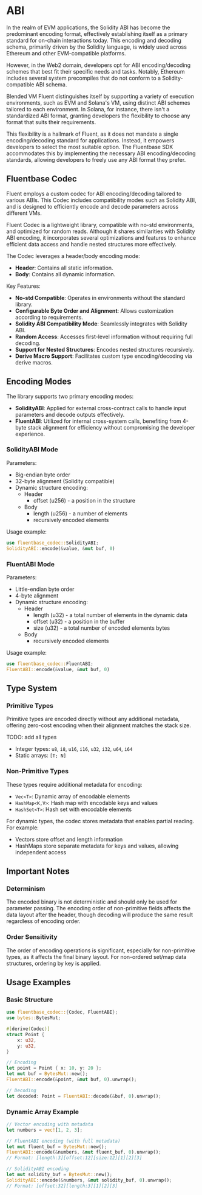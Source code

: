 # ABI

In the realm of EVM applications,
the Solidity ABI has become the predominant encoding format,
effectively establishing itself as a primary standard for on-chain interactions today.
This encoding and decoding schema,
primarily driven by the Solidity language, is widely used across Ethereum and other EVM-compatible platforms.

However, in the Web2 domain,
developers opt for ABI encoding/decoding schemes that best fit their specific needs and tasks.
Notably, Ethereum includes several system precompiles that do not conform to a Solidity-compatible ABI schema.

Blended VM Fluent distinguishes itself by supporting a variety of execution environments, such as EVM and Solana's VM,
using distinct ABI schemes tailored to each environment.
In Solana, for instance, there isn't a standardized ABI format,
granting developers the flexibility to choose any format that suits their requirements.

This flexibility is a hallmark of Fluent, as it does not mandate a single encoding/decoding standard for applications.
Instead, it empowers developers to select the most suitable option.
The Fluentbase SDK accommodates this by implementing the necessary ABI encoding/decoding standards,
allowing developers to freely use any ABI format they prefer.

## Fluentbase Codec

Fluent employs a custom codec for ABI encoding/decoding tailored to various ABIs.
This Codec includes compatibility modes such as Solidity ABI,
and is designed to efficiently encode and decode parameters across different VMs.

Fluent Codec is a lightweight library, compatible with no-std environments, and optimized for random reads.
Although it shares similarities with Solidity ABI encoding,
it incorporates several optimizations and features
to enhance efficient data access and handle nested structures more effectively.

The Codec leverages a header/body encoding mode:
- **Header**: Contains all static information.
- **Body**: Contains all dynamic information.

Key Features:
- **No-std Compatible**: Operates in environments without the standard library.
- **Configurable Byte Order and Alignment**: Allows customization according to requirements.
- **Solidity ABI Compatibility Mode**: Seamlessly integrates with Solidity ABI.
- **Random Access**: Accesses first-level information without requiring full decoding.
- **Support for Nested Structures**: Encodes nested structures recursively.
- **Derive Macro Support**: Facilitates custom type encoding/decoding via derive macros.

## Encoding Modes

The library supports two primary encoding modes:
- **SolidityABI**: Applied for external cross-contract calls to handle input parameters and decode outputs effectively.
- **FluentABI**: Utilized for internal cross-system calls, benefiting from 4-byte stack alignment for efficiency without compromising the developer experience.

### SolidityABI Mode

Parameters:
- Big-endian byte order
- 32-byte alignment (Solidity compatible)
- Dynamic structure encoding:
  - Header
    - offset (u256) - a position in the structure
  - Body
    - length (u256) - a number of elements
    - recursively encoded elements

Usage example:
```rust
use fluentbase_codec::SolidityABI;
SolidityABI::encode(&value, &mut buf, 0)
```

### FluentABI Mode

Parameters:
- Little-endian byte order
- 4-byte alignment
- Dynamic structure encoding:
  - Header
    - length (u32) - a total number of elements in the dynamic data
    - offset (u32) - a position in the buffer
    - size (u32) - a total number of encoded elements bytes
  - Body
    - recursively encoded elements

Usage example:
```rust
use fluentbase_codec::FluentABI;
FluentABI::encode(&value, &mut buf, 0)
```

## Type System

### Primitive Types

Primitive types are encoded directly without any additional metadata,
offering zero-cost encoding when their alignment matches the stack size.

TODO: add all types

- Integer types: `u8`, `i8`, `u16`, `i16`, `u32`, `i32`, `u64`, `i64`
- Static arrays: `[T; N]`

### Non-Primitive Types

These types require additional metadata for encoding:

- `Vec<T>`: Dynamic array of encodable elements
- `HashMap<K,V>`: Hash map with encodable keys and values
- `HashSet<T>`: Hash set with encodable elements

For dynamic types, the codec stores metadata that enables partial reading. For example:

- Vectors store offset and length information
- HashMaps store separate metadata for keys and values, allowing independent access

## Important Notes

### Determinism

The encoded binary is not deterministic and should only be used for parameter passing. 
The encoding order of non-primitive fields affects the data layout after the header,
though decoding will produce the same result regardless of encoding order.

### Order Sensitivity

The order of encoding operations is significant, especially for non-primitive types,
as it affects the final binary layout.
For non-ordered set/map data structures, ordering by key is applied.

## Usage Examples

### Basic Structure

```rust
use fluentbase_codec::{Codec, FluentABI};
use bytes::BytesMut;

#[derive(Codec)]
struct Point {
    x: u32,
    y: u32,
}

// Encoding
let point = Point { x: 10, y: 20 };
let mut buf = BytesMut::new();
FluentABI::encode(&point, &mut buf, 0).unwrap();

// Decoding
let decoded: Point = FluentABI::decode(&buf, 0).unwrap();
```

### Dynamic Array Example

```rust
// Vector encoding with metadata
let numbers = vec![1, 2, 3];

// FluentABI encoding (with full metadata)
let mut fluent_buf = BytesMut::new();
FluentABI::encode(&numbers, &mut fluent_buf, 0).unwrap();
// Format: [length:3][offset:12][size:12][1][2][3]

// SolidityABI encoding
let mut solidity_buf = BytesMut::new();
SolidityABI::encode(&numbers, &mut solidity_buf, 0).unwrap();
// Format: [offset:32][length:3][1][2][3]
```